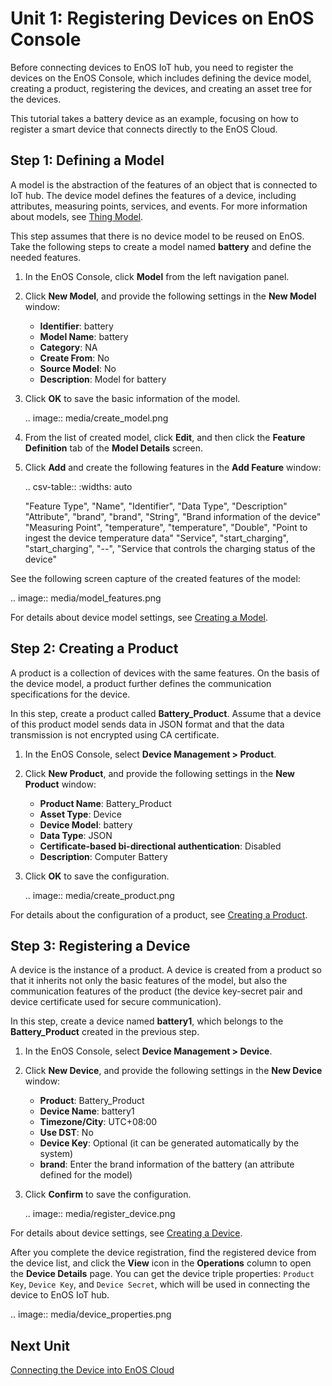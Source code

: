 # Unit 1: Registering Devices on EnOS Console

Before connecting devices to EnOS IoT hub, you need to register the devices on the EnOS Console, which includes defining the device model, creating a product, registering the devices, and creating an asset tree for the devices.

This tutorial takes a battery device as an example, focusing on how to register a smart device that connects directly to the EnOS Cloud.

## Step 1: Defining a Model

A model is the abstraction of the features of an object that is connected to IoT hub. The device model defines the features of a device, including attributes, measuring points, services, and events. For more information about models, see [Thing Model](/docs/device-connection/en/latest/model/model_overview).

This step assumes that there is no device model to be reused on EnOS. Take the following steps to create a model named **battery** and define the needed features.

1. In the EnOS Console, click **Model** from the left navigation panel.

2. Click **New Model**, and provide the following settings in the **New Model** window:

   - **Identifier**: battery
   - **Model Name**: battery
   - **Category**: NA
   - **Create From**: No
   - **Source Model**: No
   - **Description**: Model for battery

3. Click **OK** to save the basic information of the model.

   .. image:: media/create_model.png

4. From the list of created model, click **Edit**, and then click the **Feature Definition** tab of the **Model Details** screen.

5. Click **Add** and create the following features in the **Add Feature** window:

   .. csv-table::
      :widths: auto

      "Feature Type", "Name", "Identifier", "Data Type", "Description"
      "Attribute", "brand", "brand", "String", "Brand information of the device"
      "Measuring Point", "temperature", "temperature", "Double", "Point to ingest the device temperature data"
      "Service", "start_charging", "start_charging", "--", "Service that controls the charging status of the device"

See the following screen capture of the created features of the model:

.. image:: media/model_features.png

For details about device model settings, see [Creating a Model](/docs/device-connection/en/latest/model/creating_model).

## Step 2: Creating a Product

A product is a collection of devices with the same features. On the basis of the device model, a product further defines the communication specifications for the device.

In this step, create a product called **Battery_Product**. Assume that a device of this product model sends data in JSON format and that the data transmission is not encrypted using CA certificate.

1. In the EnOS Console, select **Device Management > Product**.

2. Click **New Product**, and provide the following settings in the **New Product** window:

   - **Product Name**: Battery_Product
   - **Asset Type**: Device
   - **Device Model**: battery
   - **Data Type**: JSON
   - **Certificate-based bi-directional authentication**: Disabled
   - **Description**: Computer Battery

3. Click **OK** to save the configuration.

   .. image:: media/create_product.png

For details about the configuration of a product, see [Creating a Product](https://www.envisioniot.com/docs/device-connection/en/latest/cloud/creating_product).

## Step 3: Registering a Device

A device is the instance of a product. A device is created from a product so that it inherits not only the basic features of the model, but also the communication features of the product (the device key-secret pair and
device certificate used for secure communication).

In this step, create a device named **battery1**, which belongs to the **Battery_Product** created in the previous step.

1. In the EnOS Console, select **Device Management > Device**.

2. Click **New Device**, and provide the following settings in the **New Device** window:

   - **Product**: Battery_Product
   - **Device Name**: battery1
   - **Timezone/City**: UTC+08:00
   - **Use DST**: No
   - **Device Key**: Optional (it can be generated automatically by the system)
   - **brand**: Enter the brand information of the battery (an attribute defined for the model)

3. Click **Confirm** to save the configuration.

   .. image:: media/register_device.png   

For details about device settings, see [Creating a Device](https://www.envisioniot.com/docs/device-connection/en/latest/cloud/creating_device).

After you complete the device registration, find the registered device from the device list, and click the **View** icon in the **Operations** column to open the **Device Details** page. You can get the device triple properties: `Product Key`, `Device Key`, and `Device Secret`, which will be used in connecting the device to EnOS IoT hub.

.. image:: media/device_properties.png   



## Next Unit

[Connecting the Device into EnOS Cloud](connecting_device)

